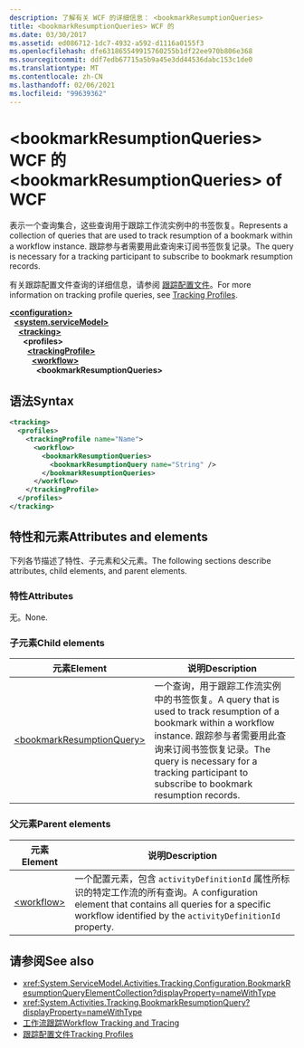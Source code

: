 ```yaml
---
description: 了解有关 WCF 的详细信息： <bookmarkResumptionQueries>
title: <bookmarkResumptionQueries> WCF 的
ms.date: 03/30/2017
ms.assetid: ed086712-1dc7-4932-a592-d1116a0155f3
ms.openlocfilehash: dfe631865549915760255b1df22ee970b806e368
ms.sourcegitcommit: ddf7edb67715a5b9a45e3dd44536dabc153c1de0
ms.translationtype: MT
ms.contentlocale: zh-CN
ms.lasthandoff: 02/06/2021
ms.locfileid: "99639362"
---
```

# <a name="bookmarkresumptionqueries-of-wcf"></a><span data-ttu-id="9affc-103">\<bookmarkResumptionQueries> WCF 的</span><span class="sxs-lookup"><span data-stu-id="9affc-103">\<bookmarkResumptionQueries> of WCF</span></span>
  
<span data-ttu-id="9affc-104">表示一个查询集合，这些查询用于跟踪工作流实例中的书签恢复。</span><span class="sxs-lookup"><span data-stu-id="9affc-104">Represents a collection of queries that are used to track resumption of a bookmark within a workflow instance.</span></span> <span data-ttu-id="9affc-105">跟踪参与者需要用此查询来订阅书签恢复记录。</span><span class="sxs-lookup"><span data-stu-id="9affc-105">The query is necessary for a tracking participant to subscribe to bookmark resumption records.</span></span>  
  
<span data-ttu-id="9affc-106">有关跟踪配置文件查询的详细信息，请参阅 [跟踪配置文件](../../../windows-workflow-foundation/tracking-profiles.md)。</span><span class="sxs-lookup"><span data-stu-id="9affc-106">For more information on tracking profile queries, see [Tracking Profiles](../../../windows-workflow-foundation/tracking-profiles.md).</span></span>
  
[**\<configuration>**](../configuration-element.md)\
&nbsp;&nbsp;[**\<system.serviceModel>**](system-servicemodel.md)\
&nbsp;&nbsp;&nbsp;&nbsp;[**\<tracking>**](tracking-of-wcf.md)\
&nbsp;&nbsp;&nbsp;&nbsp;&nbsp;&nbsp;**\<profiles>**\
&nbsp;&nbsp;&nbsp;&nbsp;&nbsp;&nbsp;&nbsp;&nbsp;[**\<trackingProfile>**](trackingprofile-of-wcf.md)\
&nbsp;&nbsp;&nbsp;&nbsp;&nbsp;&nbsp;&nbsp;&nbsp;&nbsp;&nbsp;[**\<workflow>**](workflow-of-wcf.md)\
&nbsp;&nbsp;&nbsp;&nbsp;&nbsp;&nbsp;&nbsp;&nbsp;&nbsp;&nbsp;&nbsp;&nbsp;**\<bookmarkResumptionQueries>**  

## <a name="syntax"></a><span data-ttu-id="9affc-107">语法</span><span class="sxs-lookup"><span data-stu-id="9affc-107">Syntax</span></span>  
  
```xml  
<tracking>
  <profiles>
    <trackingProfile name="Name">
      <workflow>
        <bookmarkResumptionQueries>
          <bookmarkResumptionQuery name="String" />
        </bookmarkResumptionQueries>
      </workflow>
    </trackingProfile>
  </profiles>
</tracking>
```  
  
## <a name="attributes-and-elements"></a><span data-ttu-id="9affc-108">特性和元素</span><span class="sxs-lookup"><span data-stu-id="9affc-108">Attributes and elements</span></span>  
  
<span data-ttu-id="9affc-109">下列各节描述了特性、子元素和父元素。</span><span class="sxs-lookup"><span data-stu-id="9affc-109">The following sections describe attributes, child elements, and parent elements.</span></span>  
  
### <a name="attributes"></a><span data-ttu-id="9affc-110">特性</span><span class="sxs-lookup"><span data-stu-id="9affc-110">Attributes</span></span>  
  
<span data-ttu-id="9affc-111">无。</span><span class="sxs-lookup"><span data-stu-id="9affc-111">None.</span></span>  
  
### <a name="child-elements"></a><span data-ttu-id="9affc-112">子元素</span><span class="sxs-lookup"><span data-stu-id="9affc-112">Child elements</span></span>  
  
|<span data-ttu-id="9affc-113">元素</span><span class="sxs-lookup"><span data-stu-id="9affc-113">Element</span></span>|<span data-ttu-id="9affc-114">说明</span><span class="sxs-lookup"><span data-stu-id="9affc-114">Description</span></span>|  
|-------------|-----------------|  
|[\<bookmarkResumptionQuery>](bookmarkresumptionquery-of-wcf.md)|<span data-ttu-id="9affc-115">一个查询，用于跟踪工作流实例中的书签恢复。</span><span class="sxs-lookup"><span data-stu-id="9affc-115">A query that is used to track resumption of a bookmark within a workflow instance.</span></span> <span data-ttu-id="9affc-116">跟踪参与者需要用此查询来订阅书签恢复记录。</span><span class="sxs-lookup"><span data-stu-id="9affc-116">The query is necessary for a tracking participant to subscribe to bookmark resumption records.</span></span>|  
  
### <a name="parent-elements"></a><span data-ttu-id="9affc-117">父元素</span><span class="sxs-lookup"><span data-stu-id="9affc-117">Parent elements</span></span>  
  
|<span data-ttu-id="9affc-118">元素</span><span class="sxs-lookup"><span data-stu-id="9affc-118">Element</span></span>|<span data-ttu-id="9affc-119">说明</span><span class="sxs-lookup"><span data-stu-id="9affc-119">Description</span></span>|  
|-------------|-----------------|  
|[\<workflow>](../windows-workflow-foundation/workflow.md)|<span data-ttu-id="9affc-120">一个配置元素，包含 `activityDefinitionId` 属性所标识的特定工作流的所有查询。</span><span class="sxs-lookup"><span data-stu-id="9affc-120">A configuration element that contains all queries for a specific workflow identified by the `activityDefinitionId` property.</span></span>|  
  
## <a name="see-also"></a><span data-ttu-id="9affc-121">请参阅</span><span class="sxs-lookup"><span data-stu-id="9affc-121">See also</span></span>

- <xref:System.ServiceModel.Activities.Tracking.Configuration.BookmarkResumptionQueryElementCollection?displayProperty=nameWithType>
- <xref:System.Activities.Tracking.BookmarkResumptionQuery?displayProperty=nameWithType>
- [<span data-ttu-id="9affc-122">工作流跟踪</span><span class="sxs-lookup"><span data-stu-id="9affc-122">Workflow Tracking and Tracing</span></span>](../../../windows-workflow-foundation/workflow-tracking-and-tracing.md)
- [<span data-ttu-id="9affc-123">跟踪配置文件</span><span class="sxs-lookup"><span data-stu-id="9affc-123">Tracking Profiles</span></span>](../../../windows-workflow-foundation/tracking-profiles.md)
